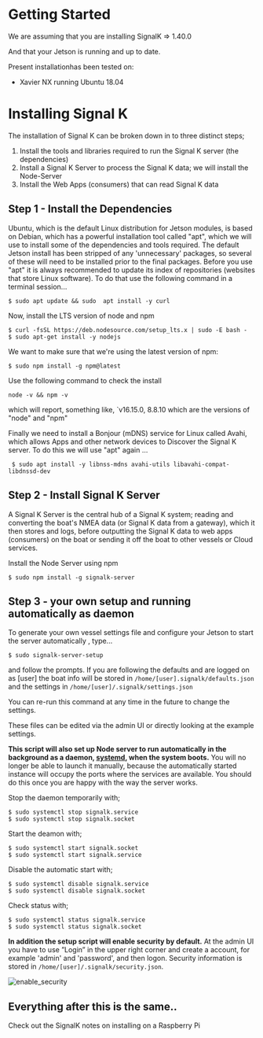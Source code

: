 # Getting Started

We are assuming that you are installing SignalK => 1.40.0

And that your Jetson is running and up to date.

Present installationhas been tested on:

- Xavier NX running Ubuntu 18.04

# Installing Signal K

The installation of Signal K can be broken down in to three distinct steps;

1. Install the tools and libraries required to run the Signal K server (the dependencies)
1. Install a Signal K Server to process the Signal K data; we will install the Node-Server
1. Install the Web Apps (consumers) that can read Signal K data

## Step 1 - Install the Dependencies

Ubuntu, which is the default Linux distribution for Jetson modules, is based on Debian, which has a powerful installation tool called "apt", which we will use to install some of the dependencies and tools required.
The default Jetson install has been stripped of any 'unnecessary' packages, so several of these will need to be installed prior to the final packages.
Before you use "apt" it is always recommended to update its index of repositories (websites that store Linux software). To do that use the following command in a terminal session...

    $ sudo apt update && sudo  apt install -y curl

Now, install the LTS version of node and npm

    $ curl -fsSL https://deb.nodesource.com/setup_lts.x | sudo -E bash -
    $ sudo apt-get install -y nodejs

We want to make sure that we're using the latest version of npm:

    $ sudo npm install -g npm@latest
    
Use the following command to check the install

    node -v && npm -v

which will report, something like, `v16.15.0, 8.8.10 which are the versions of "node" and "npm"

Finally we need to install a Bonjour (mDNS) service for Linux called Avahi, which allows Apps and other network devices to Discover the Signal K server. To do this we will use "apt" again ...

     $ sudo apt install -y libnss-mdns avahi-utils libavahi-compat-libdnssd-dev


## Step 2 - Install Signal K Server

A Signal K Server is the central hub of a Signal K system; reading and converting the boat's NMEA data (or Signal K data from a gateway), which it then stores and logs, before outputting the Signal K data to web apps (consumers) on the boat or sending it off the boat to other vessels or Cloud services.

Install the Node Server using npm

    $ sudo npm install -g signalk-server

## Step 3 - your own setup and running automatically as daemon

To generate your own vessel settings file and configure your Jetson to start the server automatically , type...

    $ sudo signalk-server-setup

and follow the prompts. If you are following the defaults and are logged on as [user] the boat info will be stored in `/home/[user].signalk/defaults.json` and the settings in `/home/[user]/.signalk/settings.json`

You can re-run this command at any time in the future to change the settings.

These files can be edited via the admin UI or directly looking at the example settings.

**This script will also set up Node server to run automatically in the background as a daemon, [systemd](https://wiki.debian.org/systemd/), when the system boots.** You will no longer be able to launch it manually, because the automatically started instance will occupy the ports where the services are available. You should do this once you are happy with the way the server works.

Stop the daemon temporarily with;

    $ sudo systemctl stop signalk.service
    $ sudo systemctl stop signalk.socket

Start the deamon with;

    $ sudo systemctl start signalk.socket
    $ sudo systemctl start signalk.service

Disable the automatic start with;

    $ sudo systemctl disable signalk.service
    $ sudo systemctl disable signalk.socket

Check status with;

    $ sudo systemctl status signalk.service
    $ sudo systemctl status signalk.socket

**In addition the setup script will enable security by default.** At the admin UI you have to use ”Login” in the upper right corner and create a account, for example 'admin' and 'password', and then logon. Security information is stored in `/home/[user]/.signalk/security.json`.

![enable_security](https://user-images.githubusercontent.com/16189982/43796658-279e7c40-9a85-11e8-98d4-a90f1e9904d1.jpeg)

## Everything after this is the same..

Check out the SignalK notes on installing on a Raspberry Pi
